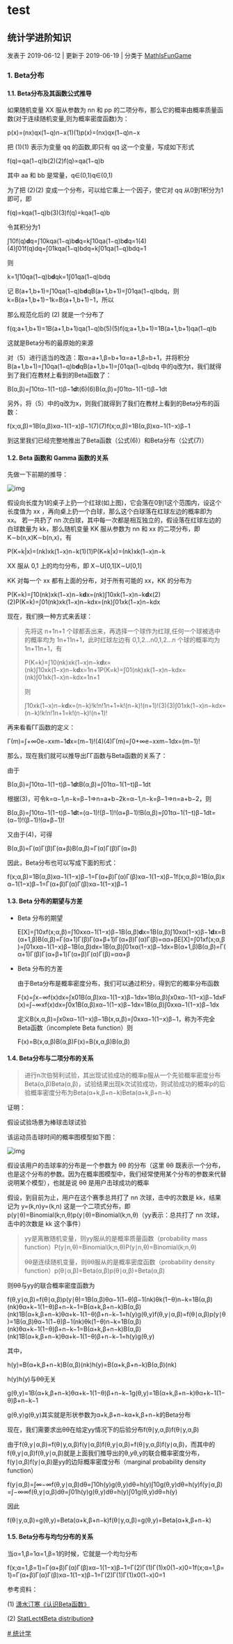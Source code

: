 # test

## 统计学进阶知识

 发表于 2019-06-12 \| 更新于 2019-06-19 \| 分类于 [MathIsFunGame](https://ming-lian.github.io/categories/MathIsFunGame/)

### 1. Beta分布

#### 1.1. Beta分布及其函数公式推导

如果随机变量 XX 服从参数为 nn 和 pp 的二项分布，那么它的概率由概率质量函数\(对于连续随机变量,则为概率密度函数\)为：

p\(x\)=\(nx\)qx\(1−q\)n−x\(1\)\(1\)p\(x\)=\(nx\)qx\(1−q\)n−x

把 \(1\)\(1\) 表示为变量 qq 的函数,即只有 qq 这一个变量，写成如下形式

f\(q\)∝qa\(1−q\)b\(2\)\(2\)f\(q\)∝qa\(1−q\)b

其中 aa 和 bb 是常量，q∈\(0,1\)q∈\(0,1\)

为了把 \(2\)\(2\) 变成一个分布，可以给它乘上一个因子，使它对 qq 从0到1积分为1即可，即

f\(q\)=kqa\(1−q\)b\(3\)\(3\)f\(q\)=kqa\(1−q\)b

令其积分为1

∫10f\(q\)**d**q=∫10kqa\(1−q\)b**d**q=k∫10qa\(1−q\)b**d**q=1\(4\)\(4\)∫01f\(q\)dq=∫01kqa\(1−q\)bdq=k∫01qa\(1−q\)bdq=1

则

k=1∫10qa\(1−q\)b**d**qk=1∫01qa\(1−q\)bdq

记 B\(a+1,b+1\)=∫10qa\(1−q\)b**d**qB\(a+1,b+1\)=∫01qa\(1−q\)bdq，则 k=B\(a+1,b+1\)−1k=B\(a+1,b+1\)−1，所以

那么规范化后的 \(2\) 就是一个分布了

f\(q;a+1,b+1\)=1B\(a+1,b+1\)qa\(1−q\)b\(5\)\(5\)f\(q;a+1,b+1\)=1B\(a+1,b+1\)qa\(1−q\)b

这就是Beta分布的最原始的来源

对（5）进行适当的改造：取α=a+1,β=b+1α=a+1,β=b+1，并将积分 B\(a+1,b+1\)=∫10qa\(1−q\)b**d**qB\(a+1,b+1\)=∫01qa\(1−q\)bdq 中的q改为t，我们就得到了我们在教材上看到的Beta函数了：

B\(α,β\)=∫10tα−1\(1−t\)β−1**d**t\(6\)\(6\)B\(α,β\)=∫01tα−1\(1−t\)β−1dt

另外，将（5）中的q改为x，则我们就得到了我们在教材上看到的Beta分布的函数：

f\(x;α,β\)=1B\(α,β\)xα−1\(1−x\)β−1\(7\)\(7\)f\(x;α,β\)=1B\(α,β\)xα−1\(1−x\)β−1

到这里我们已经完整地推出了Beta函数（公式\(6\)）和Beta分布（公式\(7\)）

#### 1.2. Beta 函数和 Gamma 函数的关系

先做一下前期的推导：

![img](https://ming-lian.github.io/images/Statistic-Advanced-Beta-Distribution-1.png)

假设向长度为1的桌子上扔一个红球\(如上图\)，它会落在0到1这个范围内，设这个长度值为 xx ，再向桌上扔一个白球，那么这个白球落在红球左边的概率即为 xx。 若一共扔了 nn 次白球，其中每一次都是相互独立的，假设落在红球左边的白球数量为 kk，那么随机变量 KK 服从参数为 nn 和 xx 的二项分布，即 K∼b\(n,x\)K∼b\(n,x\)，有

P\(K=k\|x\)=\(nk\)xk\(1−x\)n−k\(1\)\(1\)P\(K=k\|x\)=\(nk\)xk\(1−x\)n−k

XX 服从 0,1 上的均匀分布，即 X∼U\[0,1\]X∼U\[0,1\]

KK 对每一个 xx 都有上面的分布，对于所有可能的 xx，KK 的分布为

P\(K=k\)=∫10\(nk\)xk\(1−x\)n−k**d**x=\(nk\)∫10xk\(1−x\)n−k**d**x\(2\)\(2\)P\(K=k\)=∫01\(nk\)xk\(1−x\)n−kdx=\(nk\)∫01xk\(1−x\)n−kdx

现在，我们换一种方式来丢球：

> 先将这 n+1n+1 个球都丢出来，再选择一个球作为红球,任何一个球被选中的概率均为 1n+11n+1，此时红球左边有 0,1,2…n0,1,2…n 个球的概率均为 1n+11n+1，有
>
> P\(K=k\)=∫10\(nk\)xk\(1−x\)n−k**d**x=\(nk\)∫10xk\(1−x\)n−k**d**x=1n+1P\(K=k\)=∫01\(nk\)xk\(1−x\)n−kdx=\(nk\)∫01xk\(1−x\)n−kdx=1n+1
>
> 则
>
> ∫10xk\(1−x\)n−k**d**x=\(n−k\)!k!n!1n+1=k!\(n−k\)!\(n+1\)!\(3\)\(3\)∫01xk\(1−x\)n−kdx=\(n−k\)!k!n!1n+1=k!\(n−k\)!\(n+1\)!

再来看看ΓΓ函数的定义：

Γ\(m\)=∫+∞0e−xxm−1**d**x=\(m−1\)!\(4\)\(4\)Γ\(m\)=∫0+∞e−xxm−1dx=\(m−1\)!

那么，现在我们就可以推导出ΓΓ函数与Beta函数的关系了：

由于

B\(α,β\)=∫10tα−1\(1−t\)β−1**d**tB\(α,β\)=∫01tα−1\(1−t\)β−1dt

根据\(3\)，可令k=α−1,n−k=β−1⇒n=a+b−2k=α−1,n−k=β−1⇒n=a+b−2，则

B\(α,β\)=∫10tα−1\(1−t\)β−1**d**t=\(α−1\)!\(β−1\)!\(α+β−1\)!B\(α,β\)=∫01tα−1\(1−t\)β−1dt=\(α−1\)!\(β−1\)!\(α+β−1\)!

又由于\(4\)，可得

B\(α,β\)=Γ\(α\)Γ\(β\)Γ\(α+β\)B\(α,β\)=Γ\(α\)Γ\(β\)Γ\(α+β\)

因此，Beta分布也可以写成下面的形式：

f\(x;α,β\)=1B\(α,β\)xα−1\(1−x\)β−1=Γ\(α+β\)Γ\(α\)Γ\(β\)xα−1\(1−x\)β−1f\(x;α,β\)=1B\(α,β\)xα−1\(1−x\)β−1=Γ\(α+β\)Γ\(α\)Γ\(β\)xα−1\(1−x\)β−1

#### 1.3. Beta 分布的期望与方差

* Beta 分布的期望

  E\[X\]=∫10xf\(x;α,β\)=∫10xxα−1\(1−x\)β−1B\(α,β\)**d**x=1B\(α,β\)∫10xα\(1−x\)β−1**d**x=B\(α+1,β\)B\(α,β\)=Γ\(α+1\)Γ\(β\)Γ\(α+β+1\)Γ\(α+β\)Γ\(α\)Γ\(β\)=αα+βE\[X\]=∫01xf\(x;α,β\)=∫01xxα−1\(1−x\)β−1B\(α,β\)dx=1B\(α,β\)∫01xα\(1−x\)β−1dx=B\(α+1,β\)B\(α,β\)=Γ\(α+1\)Γ\(β\)Γ\(α+β+1\)Γ\(α+β\)Γ\(α\)Γ\(β\)=αα+β

* Beta 分布的方差

  由于Beta分布是概率密度分布，我们可以通过积分，得到它的概率分布函数

  F\(x\)=∫x−∞f\(x\)dx=∫x01B\(α,β\)xα−1\(1−x\)β−1dx=1B\(α,β\)∫x0xα−1\(1−x\)β−1dxF\(x\)=∫−∞xf\(x\)dx=∫0x1B\(α,β\)xα−1\(1−x\)β−1dx=1B\(α,β\)∫0xxα−1\(1−x\)β−1dx

  定义B\(x,α,β\)=∫x0xα−1\(1−x\)β−1B\(x,α,β\)=∫0xxα−1\(1−x\)β−1，称为不完全Beta函数（incomplete Beta function）则

  F\(x\)=B\(x,α,β\)B\(α,β\)F\(x\)=B\(x,α,β\)B\(α,β\)

#### 1.4. Beta分布与二项分布的关系

> 进行n次伯努利试验，其出现试验成功的概率p服从一个先验概率密度分布Beta\(α,β\)Beta\(α,β\)，试验结果出现k次试验成功，则试验成功的概率p的后验概率密度分布为Beta\(α+k,β+n−k\)Beta\(α+k,β+n−k\)

证明：

假设试验场景为棒球击球试验

该运动员击球时间的概率图模型如下图：

![img](https://ming-lian.github.io/images/App-ML-in-Bioinfo-supplementary-knowledge-beta-distribution-6.jpg)

假设该用户的击球率的分布是一个参数为 θθ 的分布（这里 θθ 既表示一个分布，也是这个分布的参数。因为在概率图模型中，我们经常使用某个分布的参数来代替说明某个模型），也就是说 θθ 是用户击球成功的概率

假设，到目前为止，用户在这个赛季总共打了 nn 次球，击中的次数是 kk，结果记为 y=\(k,n\)y=\(k,n\) 这是一个二项式分布，即 p\(y∣θ\)=Binomial\(k;n,θ\)p\(y∣θ\)=Binomial\(k;n,θ\)（yy表示：总共打了 nn 次球，击中的次数是 kk 这个事件）

> yy是离散随机变量，则yy服从的是概率质量函数（probability mass function）P\(y∣n,θ\)=Binomial\(k;n,θ\)P\(y∣n,θ\)=Binomial\(k;n,θ\)
>
> θθ是连续随机变量，则θθ服从的是概率密度函数（probability density function）p\(θ∣α,β\)=Beta\(α,β\)p\(θ∣α,β\)=Beta\(α,β\)

则θθ与yy的联合概率密度函数为

f\(θ,y∣α,β\)=f\(θ∣α,β\)p\(y∣θ\)=1B\(α,β\)θα−1\(1−θ\)β−1\(nk\)θk\(1−θ\)n−k=1B\(α,β\)\(nk\)θα+k−1\(1−θ\)β+n−k−1=B\(α+k,β+n−k\)B\(α,β\)\(nk\)1B\(α+k,β+n−k\)θα+k−1\(1−θ\)β+n−k−1=h\(y\)g\(θ,y\)f\(θ,y∣α,β\)=f\(θ∣α,β\)p\(y∣θ\)=1B\(α,β\)θα−1\(1−θ\)β−1\(nk\)θk\(1−θ\)n−k=1B\(α,β\)\(nk\)θα+k−1\(1−θ\)β+n−k−1=B\(α+k,β+n−k\)B\(α,β\)\(nk\)1B\(α+k,β+n−k\)θα+k−1\(1−θ\)β+n−k−1=h\(y\)g\(θ,y\)

其中，

h\(y\)=B\(α+k,β+n−k\)B\(α,β\)\(nk\)h\(y\)=B\(α+k,β+n−k\)B\(α,β\)\(nk\)

h\(y\)h\(y\)与θθ无关

g\(θ,y\)=1B\(α+k,β+n−k\)θα+k−1\(1−θ\)β+n−k−1g\(θ,y\)=1B\(α+k,β+n−k\)θα+k−1\(1−θ\)β+n−k−1

g\(θ,y\)g\(θ,y\)其实就是形状参数为α+k,β+n−kα+k,β+n−k的Beta分布

现在，我们需要求出θθ在给定yy情况下的后验分布f\(θ∣y,α,β\)f\(θ∣y,α,β\)

由于f\(θ,y∣α,β\)=f\(θ∣y,α,β\)f\(y∣α,β\)f\(θ,y∣α,β\)=f\(θ∣y,α,β\)f\(y∣α,β\)，而其中的f\(θ,y∣α,β\)f\(θ,y∣α,β\)就是上面我们推导出的θ,yθ,y的联合概率密度分布，f\(y∣α,β\)f\(y∣α,β\)是yy的边际概率密度分布（marginal probability density function）

f\(y∣α,β\)=∫∞−∞f\(θ,y∣α,β\)dθ=∫10h\(y\)g\(θ,y\)dθ=h\(y\)∫10g\(θ,y\)dθ=h\(y\)f\(y∣α,β\)=∫−∞∞f\(θ,y∣α,β\)dθ=∫01h\(y\)g\(θ,y\)dθ=h\(y\)∫01g\(θ,y\)dθ=h\(y\)

因此

f\(θ∣y,α,β\)=g\(θ,y\)=Beta\(α+k,β+n−k\)f\(θ∣y,α,β\)=g\(θ,y\)=Beta\(α+k,β+n−k\)

#### 1.5. Beta分布与均匀分布的关系

当α=1,β=1α=1,β=1的时候，它就是一个均匀分布

f\(x;α=1,β=1\)=Γ\(α+β\)Γ\(α\)Γ\(β\)xα−1\(1−x\)β−1=Γ\(2\)Γ\(1\)Γ\(1\)x0\(1−x\)0=1f\(x;α=1,β=1\)=Γ\(α+β\)Γ\(α\)Γ\(β\)xα−1\(1−x\)β−1=Γ\(2\)Γ\(1\)Γ\(1\)x0\(1−x\)0=1

参考资料：

\(1\) [潇水汀寒《认识Beta函数》](https://blog.csdn.net/lucien_zong/article/details/50041341)

\(2\) [StatLect《Beta distribution》](https://www.statlect.com/probability-distributions/beta-distribution)

[\# 统计学](https://ming-lian.github.io/tags/%E7%BB%9F%E8%AE%A1%E5%AD%A6/)

